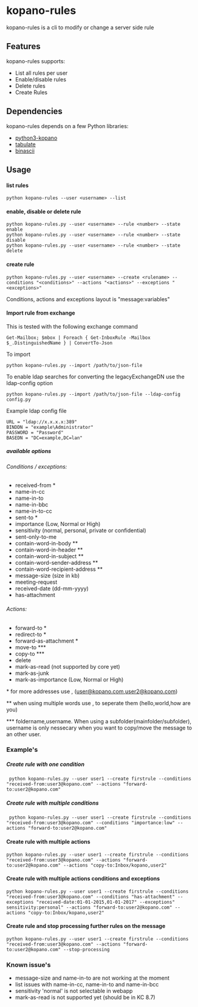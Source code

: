 kopano-rules
============

kopano-rules is a cli to modify or change a server side rule

## Features

kopano-rules supports:

* List all rules per user
* Enable/disable rules
* Delete rules
* Create Rules

## Dependencies

kopano-rules depends on a few Python libraries:

* [python3-kopano](https://download.kopano.io/supported/core:/final/)
* [tabulate](https://pypi.org/project/tabulate/)
* [binascii](https://docs.python.org/3/library/binascii.html)


## Usage

#### list rules

    python kopano-rules --user <username> --list

#### enable, disable or delete rule
    python kopano-rules.py --user <username> --rule <number> --state enable
    python kopano-rules.py --user <username> --rule <number> --state disable
    python kopano-rules.py --user <username> --rule <number> --state delete

#### create rule
    python kopano-rules.py --user <username> --create <rulename> --conditions "<conditions>" --actions "<actions>" --exceptions "<exceptions>"

Conditions, actions and exceptions layout is "message:variables"

#### Import rule from exchange
This is tested with the following exchange command
    
    Get-Mailbox; $mbox | Foreach { Get-InboxRule -Mailbox $_.DistinguishedName } | ConvertTo-Json
    
To import

    python kopano-rules.py --import /path/to/json-file

To enable ldap searches for converting the legacyExchangeDN use the ldap-config option
    
    python kopano-rules.py --import /path/to/json-file --ldap-config config.py

Example ldap config file 
    
    URL = "ldap://x.x.x.x:389"
    BINDDN = "example\Administrator"
    PASSWORD = "Password"
    BASEDN = "DC=example,DC=lan"   

##### available options

###### Conditions / exceptions:

* received-from *
* name-in-cc
* name-in-to
* name-in-bbc
* name-in-to-cc
* sent-to *
* importance (Low, Normal or High)
* sensitivity (normal, personal, private or confidential)
* sent-only-to-me
* contain-word-in-body **
* contain-word-in-header **
* contain-word-in-subject **
* contain-word-sender-address  **
* contain-word-recipient-address  **
* message-size (size in kb)
* meeting-request 
* received-date (dd-mm-yyyy)
* has-attachment

###### Actions:

* forward-to *
* redirect-to *
* forward-as-attachment *
* move-to  ***
* copy-to  ***
* delete
* mark-as-read  (not supported by core yet)
* mark-as-junk
* mark-as-importance (Low, Normal or High)

\* for more addresses use , (user@kopano.com,user2@kopano.com)

\*\* when using multiple words use , to seperate them (hello,world,how are you)

\*\*\* foldername,username. When using a subfolder(mainfolder/subfolder), username is only nessecary when you want to copy/move the message to an other user.


### Example's

##### Create rule with one condition
     python kopano-rules.py --user user1 --create firstrule --conditions "received-from:user3@kopano.com" --actions "forward-to:user2@kopano.com"

##### Create rule with multiple conditions
     python kopano-rules.py --user user1 --create firstrule --conditions "received-from:user3@kopano.com" --conditions "importance:low" --actions "forward-to:user2@kopano.com"

#### Create rule with multiple actions
    python kopano-rules.py --user user1 --create firstrule --conditions "received-from:user3@kopano.com" --actions "forward-to:user2@kopano.com" --actions "copy-to:Inbox/kopano,user2"

#### Create rule with multiple actions conditions and  exceptions
    python kopano-rules.py --user user1 --create firstrule --conditions "received-from:user3@kopano.com" --conditions "has-attachment" --exceptions "received-date:01-01-2015,01-01-2017" --exceptions" sensitivity:personal" --actions "forward-to:user2@kopano.com" --actions "copy-to:Inbox/kopano,user2"

#### Create rule and stop processing further rules on the message 
    python kopano-rules.py --user user1 --create firstrule --conditions "received-from:user3@kopano.com" --actions "forward-to:user2@kopano.com" --stop-processing

### Known issue's
* message-size and name-in-to are not working at the moment
* list issues with name-in-cc, name-in-to and name-in-bcc
* sensitivity  'normal' is not selectable in webapp
* mark-as-read is not supported yet (should be in KC 8.7)